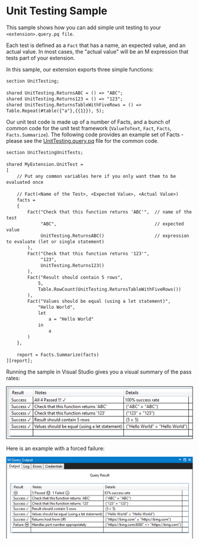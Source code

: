 # Unit Testing Sample
This sample shows how you can add simple unit testing to your `<extension>.query.pq file`. 

Each test is defined as a `Fact` that has a name, an expected value, and an actual value.
In most cases, the "actual value" will be an M expression that tests part of your extension. 

In this sample, our extension exports three simple functions:

```
section UnitTesting;

shared UnitTesting.ReturnsABC = () => "ABC";
shared UnitTesting.Returns123 = () => "123";
shared UnitTesting.ReturnsTableWithFiveRows = () => Table.Repeat(#table({"a"},{{1}}), 5);
```

Our unit test code is made up of a number of Facts, and a bunch of common code for the unit test framework (`ValueToText`, `Fact`, `Facts`, `Facts.Summarize`). The following code provides an example set of Facts - please see the [UnitTesting.query.pq](https://raw.githubusercontent.com/Microsoft/DataConnectors/master/samples/UnitTesting/UnitTesting.query.pq) file for the common code.

```
section UnitTestingUnitTests;

shared MyExtension.UnitTest =
[
    // Put any common variables here if you only want them to be evaluated once

    // Fact(<Name of the Test>, <Expected Value>, <Actual Value>)
    facts =
    {        
        Fact("Check that this function returns 'ABC'",  // name of the test
             "ABC",                                     // expected value
             UnitTesting.ReturnsABC()                   // expression to evaluate (let or single statement)
        ),
        Fact("Check that this function returns '123'",
             "123",                                   
             UnitTesting.Returns123()
        ),
        Fact("Result should contain 5 rows",
            5,
            Table.RowCount(UnitTesting.ReturnsTableWithFiveRows())
        ),
        Fact("Values should be equal (using a let statement)",
            "Hello World",
            let
                a = "Hello World"
            in
                a
        )
    },

    report = Facts.Summarize(facts)
][report];
```

Running the sample in Visual Studio gives you a visual summary of the pass rates:

![unit tests](../../images/unitTestingSample.png)

Here is an example with a forced failure:

![unit test failure](../../images/unitTestingFailure.png)
